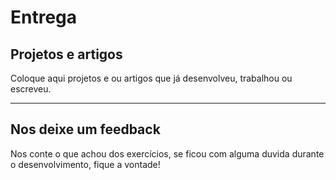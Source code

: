 # Entrega

## Projetos e artigos

Coloque aqui projetos e ou artigos que já desenvolveu, trabalhou ou escreveu.

---

## Nos deixe um feedback

Nos conte o que achou dos exercícios, se ficou com alguma duvida durante o desenvolvimento, fique a vontade!
